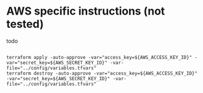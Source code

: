 # AWS specific instructions (not tested)

todo

```shell

terraform apply -auto-approve -var="access_key=${AWS_ACCESS_KEY_ID}" -var="secret_key=${AWS_SECRET_KEY_ID}" -var-file="../config/variables.tfvars"
terraform destroy -auto-approve -var="access_key=${AWS_ACCESS_KEY_ID}" -var="secret_key=${AWS_SECRET_KEY_ID}" -var-file="../config/variables.tfvars"
```
